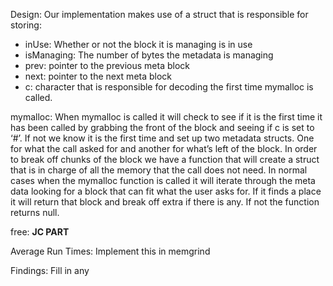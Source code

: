 Design: Our implementation makes use of a struct that is responsible for storing:
- inUse: Whether or not the block it is managing is in use
- isManaging: The number of bytes the metadata is managing
- prev: pointer to the previous meta block
- next: pointer to the next meta block
- c: character that is responsible for decoding the first time mymalloc is called.

mymalloc:
When mymalloc is called it will check to see if it is the first time it has been called by grabbing the front of the block and seeing if c is set to ‘#’. If not we know it is the first time and set up two metadata structs. One for what the call asked for and another for what’s left of the block. In order to break off chunks of the block we have a function that will create a struct that is in charge of all the memory that the call does not need. In normal cases when the mymalloc function is called it will iterate through the meta data looking for a block that can fit what the user asks for. If it finds a place it will return that block and break off extra if there is any. If not the function returns null.

free:
**JC PART**

Average Run Times:
Implement this in memgrind

Findings:
Fill in any
